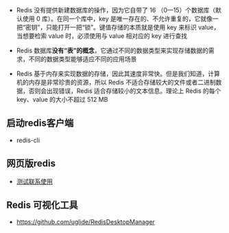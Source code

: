 - Redis 没有提供新建数据库的操作，因为它自带了 16 （0—15）个数据库（默认使用 0 库）。在同一个库中，key 是唯一存在的、不允许重复的，它就像一把“密钥”，只能打开一把“锁”。键值存储的本质就是使用 key 来标识 value，当想要检索 value 时，必须使用与 value 相对应的 key 进行查找
- Redis 数据库**没有“表”的概念**，它通过不同的数据类型来实现存储数据的需求，不同的数据类型能够适应不同的应用场景

- Redis 基于内存来实现数据的存储，因此其速度非常快。但是我们知道，计算机的内存是非常珍贵的资源，所以 Redis 不适合存储较大的文件或者二进制数据，否则会出现错误，Redis 适合存储较小的文本信息。理论上 Redis 的每个 key、value 的大小不超过 512 MB



## 启动redis客户端

- redis-cli

## 网页版redis

- [测试联系使用](https://try.redis.io/)

##  Redis 可视化工具

- https://github.com/uglide/RedisDesktopManager